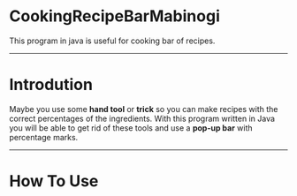 # CookingRecipeBarMabinogi

This program in java is useful for cooking bar of recipes.

---

# Introdution

Maybe you use some **hand tool** or **trick** so you can make recipes with the correct percentages of the ingredients. With this program written in Java you will be able to get rid of these tools and use a **pop-up bar** with percentage marks.

---

# How To Use
